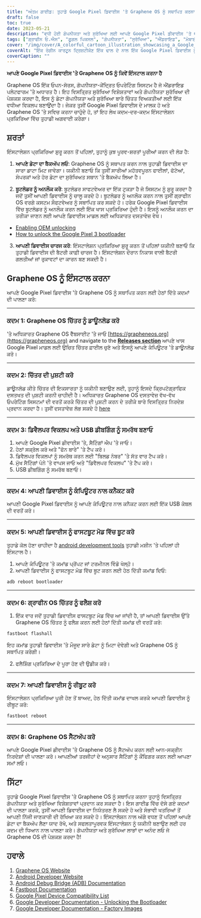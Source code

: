 ```yaml
---
title: "ਅੰਤਮ ਗਾਈਡ: ਤੁਹਾਡੇ Google Pixel ਡਿਵਾਈਸ 'ਤੇ Graphene OS ਨੂੰ ਸਥਾਪਿਤ ਕਰਨਾ"
draft: false
toc: true
date: 2023-05-21
description: "ਵਧੀ ਹੋਈ ਗੋਪਨੀਯਤਾ ਅਤੇ ਸੁਰੱਖਿਆ ਲਈ ਆਪਣੇ Google Pixel ਡੀਵਾਈਸ 'ਤੇ Graphene OS ਨੂੰ ਕਿਵੇਂ ਸਥਾਪਤ ਕਰਨਾ ਹੈ ਬਾਰੇ ਜਾਣੋ।"
tags: ["ਗ੍ਰਾਫੀਨ ਓ.ਐਸ", "ਗੂਗਲ ਪਿਕਸਲ", "ਗੋਪਨੀਯਤਾ", "ਸੁਰੱਖਿਆ", "ਐਂਡਰਾਇਡ", "ਮੋਬਾਈਲ ਜੰਤਰ", "ਆਪਰੇਟਿੰਗ ਸਿਸਟਮ", "ਇੰਸਟਾਲੇਸ਼ਨ ਗਾਈਡ", "ਕਸਟਮ ROM", "ਗੋਪਨੀਯਤਾ-ਕੇਂਦ੍ਰਿਤ", "ਡਾਟਾ ਸੁਰੱਖਿਆ", "ਸੁਰੱਖਿਅਤ OS", "ਓਪਨ-ਸਰੋਤ", "ਡਿਵਾਈਸ ਸੁਰੱਖਿਆ", "ਗੋਪਨੀਯਤਾ ਵਿਸ਼ੇਸ਼ਤਾਵਾਂ", "ਨਿਜੀ ਸੂਚਨਾ", "ਮੋਬਾਈਲ ਗੋਪਨੀਯਤਾ", "ਡਾਟਾ ਗੋਪਨੀਯਤਾ", "ਡਿਵਾਈਸ ਕਸਟਮਾਈਜ਼ੇਸ਼ਨ", "ਤਕਨਾਲੋਜੀ", "ਪਿਕਸਲ ਸਥਾਪਨਾ", "ਗੋਪਨੀਯਤਾ-ਕੇਂਦ੍ਰਿਤ ਓਪਰੇਟਿੰਗ ਸਿਸਟਮ", "Graphene OS ਇੰਸਟਾਲੇਸ਼ਨ", "ਮੋਬਾਈਲ ਸੁਰੱਖਿਆ", "ਗੋਪਨੀਯਤਾ ਅਤੇ ਸੁਰੱਖਿਆ", "ਪਿਕਸਲ ਡਿਵਾਈਸ ਕਸਟਮਾਈਜ਼ੇਸ਼ਨ", "ਗੋਪਨੀਯਤਾ ਸੁਧਾਰ", "ਡਾਟਾ ਸੁਰੱਖਿਆ ਗਾਈਡ", "ਸੁਰੱਖਿਅਤ ਓਪਰੇਟਿੰਗ ਸਿਸਟਮ", "Pixel ਗੋਪਨੀਯਤਾ ਵਿਸ਼ੇਸ਼ਤਾਵਾਂ", "ਮੋਬਾਈਲ ਡਾਟਾ ਗੋਪਨੀਯਤਾ"]
cover: "/img/cover/A_colorful_cartoon_illustration_showcasing_a_Google_Pixel.png"
coverAlt: "ਇੱਕ ਰੰਗੀਨ ਕਾਰਟੂਨ ਦ੍ਰਿਸ਼ਟੀਕੋਣ ਇੱਕ ਢਾਲ ਦੇ ਨਾਲ ਇੱਕ Google Pixel ਡਿਵਾਈਸ ਨੂੰ ਪ੍ਰਦਰਸ਼ਿਤ ਕਰਦਾ ਹੈ ਜੋ ਵਧੀ ਹੋਈ ਗੋਪਨੀਯਤਾ ਅਤੇ ਸੁਰੱਖਿਆ ਵਿਸ਼ੇਸ਼ਤਾਵਾਂ ਦਾ ਪ੍ਰਤੀਕ ਹੈ।"
coverCaption: ""
---
```


**ਆਪਣੇ Google Pixel ਡਿਵਾਈਸ 'ਤੇ Graphene OS ਨੂੰ ਕਿਵੇਂ ਇੰਸਟਾਲ ਕਰਨਾ ਹੈ**

Graphene OS ਇੱਕ ਓਪਨ-ਸੋਰਸ, ਗੋਪਨੀਯਤਾ-ਕੇਂਦ੍ਰਿਤ ਓਪਰੇਟਿੰਗ ਸਿਸਟਮ ਹੈ ਜੋ ਐਂਡਰਾਇਡ ਪਲੇਟਫਾਰਮ 'ਤੇ ਅਧਾਰਤ ਹੈ। ਇਹ ਵਿਸਤ੍ਰਿਤ ਸੁਰੱਖਿਆ ਵਿਸ਼ੇਸ਼ਤਾਵਾਂ ਅਤੇ ਗੋਪਨੀਯਤਾ ਸੁਰੱਖਿਆ ਦੀ ਪੇਸ਼ਕਸ਼ ਕਰਦਾ ਹੈ, ਇਸ ਨੂੰ ਡੇਟਾ ਗੋਪਨੀਯਤਾ ਅਤੇ ਸੁਰੱਖਿਆ ਬਾਰੇ ਚਿੰਤਤ ਵਿਅਕਤੀਆਂ ਲਈ ਇੱਕ ਵਧੀਆ ਵਿਕਲਪ ਬਣਾਉਂਦਾ ਹੈ। ਜੇਕਰ ਤੁਸੀਂ Google Pixel ਡਿਵਾਈਸ ਦੇ ਮਾਲਕ ਹੋ ਅਤੇ Graphene OS 'ਤੇ ਸਵਿਚ ਕਰਨਾ ਚਾਹੁੰਦੇ ਹੋ, ਤਾਂ ਇਹ ਲੇਖ ਕਦਮ-ਦਰ-ਕਦਮ ਇੰਸਟਾਲੇਸ਼ਨ ਪ੍ਰਕਿਰਿਆ ਵਿੱਚ ਤੁਹਾਡੀ ਅਗਵਾਈ ਕਰੇਗਾ।

## ਸ਼ਰਤਾਂ

ਇੰਸਟਾਲੇਸ਼ਨ ਪ੍ਰਕਿਰਿਆ ਸ਼ੁਰੂ ਕਰਨ ਤੋਂ ਪਹਿਲਾਂ, ਤੁਹਾਨੂੰ ਕੁਝ ਪੂਰਵ-ਸ਼ਰਤਾਂ ਪੂਰੀਆਂ ਕਰਨ ਦੀ ਲੋੜ ਹੈ:

1. **ਆਪਣੇ ਡੇਟਾ ਦਾ ਬੈਕਅੱਪ ਲਓ**: Graphene OS ਨੂੰ ਸਥਾਪਤ ਕਰਨ ਨਾਲ ਤੁਹਾਡੀ ਡਿਵਾਈਸ ਦਾ ਸਾਰਾ ਡਾਟਾ ਮਿਟ ਜਾਵੇਗਾ। ਯਕੀਨੀ ਬਣਾਓ ਕਿ ਤੁਸੀਂ ਸਾਰੀਆਂ ਮਹੱਤਵਪੂਰਨ ਫਾਈਲਾਂ, ਫੋਟੋਆਂ, ਸੰਪਰਕਾਂ ਅਤੇ ਹੋਰ ਡੇਟਾ ਦਾ ਸੁਰੱਖਿਅਤ ਸਥਾਨ 'ਤੇ ਬੈਕਅੱਪ ਲਿਆ ਹੈ।

2. **ਬੂਟਲੋਡਰ ਨੂੰ ਅਨਲੌਕ ਕਰੋ**: ਬੂਟਲੋਡਰ ਸਾਫਟਵੇਅਰ ਦਾ ਇੱਕ ਟੁਕੜਾ ਹੈ ਜੋ ਸਿਸਟਮ ਨੂੰ ਸ਼ੁਰੂ ਕਰਦਾ ਹੈ ਜਦੋਂ ਤੁਸੀਂ ਆਪਣੀ ਡਿਵਾਈਸ ਨੂੰ ਚਾਲੂ ਕਰਦੇ ਹੋ। ਬੂਟਲੋਡਰ ਨੂੰ ਅਨਲੌਕ ਕਰਨ ਨਾਲ ਤੁਸੀਂ ਗ੍ਰਾਫੀਨ OS ਵਰਗੇ ਕਸਟਮ ਸੌਫਟਵੇਅਰ ਨੂੰ ਸਥਾਪਿਤ ਕਰ ਸਕਦੇ ਹੋ। ਹਰੇਕ Google Pixel ਡਿਵਾਈਸ ਵਿੱਚ ਬੂਟਲੋਡਰ ਨੂੰ ਅਨਲੌਕ ਕਰਨ ਲਈ ਇੱਕ ਖਾਸ ਪ੍ਰਕਿਰਿਆ ਹੁੰਦੀ ਹੈ। ਇਸਨੂੰ ਅਨਲੌਕ ਕਰਨ ਦਾ ਤਰੀਕਾ ਜਾਣਨ ਲਈ ਆਪਣੇ ਡਿਵਾਈਸ ਮਾਡਲ ਲਈ ਅਧਿਕਾਰਤ ਦਸਤਾਵੇਜ਼ ਵੇਖੋ।

- [Enabling OEM unlocking](https://grapheneos.org/install/cli#enabling-oem-unlocking)
- [How to unlock the Google Pixel 3 bootloader](https://www.androidauthority.com/unlock-pixel-3-bootloader-915961/)

3. **ਆਪਣੀ ਡਿਵਾਈਸ ਚਾਰਜ ਕਰੋ**: ਇੰਸਟਾਲੇਸ਼ਨ ਪ੍ਰਕਿਰਿਆ ਸ਼ੁਰੂ ਕਰਨ ਤੋਂ ਪਹਿਲਾਂ ਯਕੀਨੀ ਬਣਾਓ ਕਿ ਤੁਹਾਡੀ ਡਿਵਾਈਸ ਦੀ ਬੈਟਰੀ ਕਾਫ਼ੀ ਚਾਰਜ ਹੈ। ਇੰਸਟਾਲੇਸ਼ਨ ਦੌਰਾਨ ਨਿਕਾਸ ਵਾਲੀ ਬੈਟਰੀ ਗਲਤੀਆਂ ਜਾਂ ਰੁਕਾਵਟਾਂ ਦਾ ਕਾਰਨ ਬਣ ਸਕਦੀ ਹੈ।

## Graphene OS ਨੂੰ ਇੰਸਟਾਲ ਕਰਨਾ

ਆਪਣੇ Google Pixel ਡਿਵਾਈਸ 'ਤੇ Graphene OS ਨੂੰ ਸਥਾਪਿਤ ਕਰਨ ਲਈ ਹੇਠਾਂ ਦਿੱਤੇ ਕਦਮਾਂ ਦੀ ਪਾਲਣਾ ਕਰੋ:

______

### ਕਦਮ 1: Graphene OS ਚਿੱਤਰ ਨੂੰ ਡਾਊਨਲੋਡ ਕਰੋ

'ਤੇ ਅਧਿਕਾਰਤ Graphene OS ਵੈੱਬਸਾਈਟ 'ਤੇ ਜਾਓ [https://grapheneos.org](https://grapheneos.org) and navigate to the [**Releases section**](https://grapheneos.org/releases) ਆਪਣੇ ਖਾਸ Google Pixel ਮਾਡਲ ਲਈ ਉਚਿਤ ਚਿੱਤਰ ਫ਼ਾਈਲ ਚੁਣੋ ਅਤੇ ਇਸਨੂੰ ਆਪਣੇ ਕੰਪਿਊਟਰ 'ਤੇ ਡਾਊਨਲੋਡ ਕਰੋ।

______

### ਕਦਮ 2: ਚਿੱਤਰ ਦੀ ਪੁਸ਼ਟੀ ਕਰੋ

ਡਾਊਨਲੋਡ ਕੀਤੇ ਚਿੱਤਰ ਦੀ ਇਕਸਾਰਤਾ ਨੂੰ ਯਕੀਨੀ ਬਣਾਉਣ ਲਈ, ਤੁਹਾਨੂੰ ਇਸਦੇ ਕ੍ਰਿਪਟੋਗ੍ਰਾਫਿਕ ਦਸਤਖਤ ਦੀ ਪੁਸ਼ਟੀ ਕਰਨੀ ਚਾਹੀਦੀ ਹੈ। ਅਧਿਕਾਰਤ Graphene OS ਦਸਤਾਵੇਜ਼ ਵੱਖ-ਵੱਖ ਓਪਰੇਟਿੰਗ ਸਿਸਟਮਾਂ ਦੀ ਵਰਤੋਂ ਕਰਕੇ ਚਿੱਤਰ ਦੀ ਪੁਸ਼ਟੀ ਕਰਨ ਦੇ ਤਰੀਕੇ ਬਾਰੇ ਵਿਸਤ੍ਰਿਤ ਨਿਰਦੇਸ਼ ਪ੍ਰਦਾਨ ਕਰਦਾ ਹੈ। ਤੁਸੀਂ ਦਸਤਾਵੇਜ਼ ਲੱਭ ਸਕਦੇ ਹੋ [here](https://grapheneos.org/usage#verify-grapheneos-image)

______

### ਕਦਮ 3: ਡਿਵੈਲਪਰ ਵਿਕਲਪ ਅਤੇ USB ਡੀਬਗਿੰਗ ਨੂੰ ਸਮਰੱਥ ਬਣਾਓ

1. ਆਪਣੇ Google Pixel ਡੀਵਾਈਸ 'ਤੇ, ਸੈਟਿੰਗਾਂ ਐਪ 'ਤੇ ਜਾਓ।
2. ਹੇਠਾਂ ਸਕ੍ਰੋਲ ਕਰੋ ਅਤੇ "ਫੋਨ ਬਾਰੇ" 'ਤੇ ਟੈਪ ਕਰੋ।
3. ਡਿਵੈਲਪਰ ਵਿਕਲਪਾਂ ਨੂੰ ਸਮਰੱਥ ਕਰਨ ਲਈ "ਬਿਲਡ ਨੰਬਰ" 'ਤੇ ਸੱਤ ਵਾਰ ਟੈਪ ਕਰੋ।
4. ਮੁੱਖ ਸੈਟਿੰਗਾਂ ਪੰਨੇ 'ਤੇ ਵਾਪਸ ਜਾਓ ਅਤੇ "ਡਿਵੈਲਪਰ ਵਿਕਲਪ" 'ਤੇ ਟੈਪ ਕਰੋ।
5. USB ਡੀਬਗਿੰਗ ਨੂੰ ਸਮਰੱਥ ਬਣਾਓ।

______

### ਕਦਮ 4: ਆਪਣੀ ਡਿਵਾਈਸ ਨੂੰ ਕੰਪਿਊਟਰ ਨਾਲ ਕਨੈਕਟ ਕਰੋ

ਆਪਣੀ Google Pixel ਡਿਵਾਈਸ ਨੂੰ ਆਪਣੇ ਕੰਪਿਊਟਰ ਨਾਲ ਕਨੈਕਟ ਕਰਨ ਲਈ ਇੱਕ USB ਕੇਬਲ ਦੀ ਵਰਤੋਂ ਕਰੋ।

______

### ਕਦਮ 5: ਆਪਣੀ ਡਿਵਾਈਸ ਨੂੰ ਫਾਸਟਬੂਟ ਮੋਡ ਵਿੱਚ ਬੂਟ ਕਰੋ

ਤੁਹਾਡੇ ਕੋਲ ਹੋਣਾ ਚਾਹੀਦਾ ਹੈ [android development tools](https://www.xda-developers.com/install-adb-windows-macos-linux/) ਤੁਹਾਡੀ ਮਸ਼ੀਨ 'ਤੇ ਪਹਿਲਾਂ ਹੀ ਇੰਸਟਾਲ ਹੈ।

1. ਆਪਣੇ ਕੰਪਿਊਟਰ 'ਤੇ ਕਮਾਂਡ ਪ੍ਰੋਂਪਟ ਜਾਂ ਟਰਮੀਨਲ ਵਿੰਡੋ ਖੋਲ੍ਹੋ।
2. ਆਪਣੀ ਡਿਵਾਈਸ ਨੂੰ ਫਾਸਟਬੂਟ ਮੋਡ ਵਿੱਚ ਬੂਟ ਕਰਨ ਲਈ ਹੇਠ ਦਿੱਤੀ ਕਮਾਂਡ ਦਿਓ:

```bash
adb reboot bootloader
```

______

### ਕਦਮ 6: ਗ੍ਰਾਫੀਨ OS ਚਿੱਤਰ ਨੂੰ ਫਲੈਸ਼ ਕਰੋ

1. ਇੱਕ ਵਾਰ ਜਦੋਂ ਤੁਹਾਡੀ ਡਿਵਾਈਸ ਫਾਸਟਬੂਟ ਮੋਡ ਵਿੱਚ ਆ ਜਾਂਦੀ ਹੈ, ਤਾਂ ਆਪਣੀ ਡਿਵਾਈਸ ਉੱਤੇ Graphene OS ਚਿੱਤਰ ਨੂੰ ਫਲੈਸ਼ ਕਰਨ ਲਈ ਹੇਠਾਂ ਦਿੱਤੀ ਕਮਾਂਡ ਦੀ ਵਰਤੋਂ ਕਰੋ:

```bash
fastboot flashall
```

ਇਹ ਕਮਾਂਡ ਤੁਹਾਡੀ ਡਿਵਾਈਸ 'ਤੇ ਮੌਜੂਦ ਸਾਰੇ ਡੇਟਾ ਨੂੰ ਮਿਟਾ ਦੇਵੇਗੀ ਅਤੇ Graphene OS ਨੂੰ ਸਥਾਪਿਤ ਕਰੇਗੀ।

2. ਫਲੈਸ਼ਿੰਗ ਪ੍ਰਕਿਰਿਆ ਦੇ ਪੂਰਾ ਹੋਣ ਦੀ ਉਡੀਕ ਕਰੋ।

______

### ਕਦਮ 7: ਆਪਣੀ ਡਿਵਾਈਸ ਨੂੰ ਰੀਬੂਟ ਕਰੋ

ਇੰਸਟਾਲੇਸ਼ਨ ਪ੍ਰਕਿਰਿਆ ਪੂਰੀ ਹੋਣ ਤੋਂ ਬਾਅਦ, ਹੇਠ ਦਿੱਤੀ ਕਮਾਂਡ ਦਾਖਲ ਕਰਕੇ ਆਪਣੀ ਡਿਵਾਈਸ ਨੂੰ ਰੀਬੂਟ ਕਰੋ:

```bash
fastboot reboot
```

______

### ਕਦਮ 8: Graphene OS ਸੈੱਟਅੱਪ ਕਰੋ

ਆਪਣੇ Google Pixel ਡੀਵਾਈਸ 'ਤੇ Graphene OS ਨੂੰ ਸੈੱਟਅੱਪ ਕਰਨ ਲਈ ਆਨ-ਸਕ੍ਰੀਨ ਨਿਰਦੇਸ਼ਾਂ ਦੀ ਪਾਲਣਾ ਕਰੋ। ਆਪਣੀਆਂ ਤਰਜੀਹਾਂ ਦੇ ਅਨੁਸਾਰ ਸੈਟਿੰਗਾਂ ਨੂੰ ਕੌਂਫਿਗਰ ਕਰਨ ਲਈ ਆਪਣਾ ਸਮਾਂ ਲਓ।

## ਸਿੱਟਾ

ਤੁਹਾਡੇ Google Pixel ਡਿਵਾਈਸ 'ਤੇ Graphene OS ਨੂੰ ਸਥਾਪਿਤ ਕਰਨਾ ਤੁਹਾਨੂੰ ਵਿਸਤ੍ਰਿਤ ਗੋਪਨੀਯਤਾ ਅਤੇ ਸੁਰੱਖਿਆ ਵਿਸ਼ੇਸ਼ਤਾਵਾਂ ਪ੍ਰਦਾਨ ਕਰ ਸਕਦਾ ਹੈ। ਇਸ ਗਾਈਡ ਵਿੱਚ ਦੱਸੇ ਗਏ ਕਦਮਾਂ ਦੀ ਪਾਲਣਾ ਕਰਕੇ, ਤੁਸੀਂ ਆਪਣੀ ਡਿਵਾਈਸ ਦਾ ਨਿਯੰਤਰਣ ਲੈ ਸਕਦੇ ਹੋ ਅਤੇ ਸੰਭਾਵੀ ਖਤਰਿਆਂ ਤੋਂ ਆਪਣੀ ਨਿੱਜੀ ਜਾਣਕਾਰੀ ਦੀ ਰੱਖਿਆ ਕਰ ਸਕਦੇ ਹੋ। ਇੰਸਟਾਲੇਸ਼ਨ ਨਾਲ ਅੱਗੇ ਵਧਣ ਤੋਂ ਪਹਿਲਾਂ ਆਪਣੇ ਡੇਟਾ ਦਾ ਬੈਕਅੱਪ ਲੈਣਾ ਯਾਦ ਰੱਖੋ, ਅਤੇ ਸਫਲਤਾਪੂਰਵਕ ਇੰਸਟਾਲੇਸ਼ਨ ਨੂੰ ਯਕੀਨੀ ਬਣਾਉਣ ਲਈ ਹਰ ਕਦਮ ਦੀ ਧਿਆਨ ਨਾਲ ਪਾਲਣਾ ਕਰੋ। ਗੋਪਨੀਯਤਾ ਅਤੇ ਸੁਰੱਖਿਆ ਲਾਭਾਂ ਦਾ ਅਨੰਦ ਲਓ ਜੋ Graphene OS ਦੀ ਪੇਸ਼ਕਸ਼ ਕਰਦਾ ਹੈ!

## ਹਵਾਲੇ

1. [Graphene OS Website](https://grapheneos.org/)
2. [Android Developer Website](https://developer.android.com/)
3. [Android Debug Bridge (ADB) Documentation](https://developer.android.com/studio/command-line/adb)
4. [Fastboot Documentation](https://developer.android.com/studio/releases/platform-tools#fastboot)
5. [Google Pixel Device Compatibility List](https://grapheneos.org/#devices)
6. [Google Developer Documentation - Unlocking the Bootloader](https://source.android.com/setup/build/running#unlocking-the-bootloader)
7. [Google Developer Documentation - Factory Images](https://developers.google.com/android/images)
